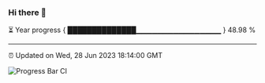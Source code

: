 ### Hi there 👋

⏳ Year progress { ██████████████▁▁▁▁▁▁▁▁▁▁▁▁▁▁▁▁ } 48.98 %

---

⏰ Updated on Wed, 28 Jun 2023 18:14:00 GMT

![Progress Bar CI](https://github.com/liununu/liununu/workflows/Progress%20Bar%20CI/badge.svg)
